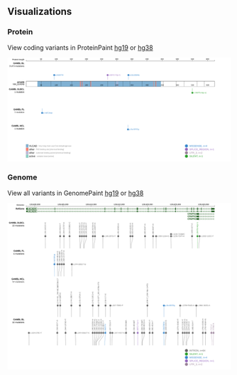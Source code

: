 ## Visualizations
### Protein
View coding variants in ProteinPaint [hg19](https://morinlab.github.io/LLMPP/GAMBL/ACAD9_protein.html)  or [hg38](https://morinlab.github.io/LLMPP/GAMBL/ACAD9_protein_hg38.html)

![](images/proteinpaint/ACAD9_NM_014049.svg)

### Genome
View all variants in GenomePaint [hg19](https://morinlab.github.io/LLMPP/GAMBL/ACAD9.html)  or [hg38](https://morinlab.github.io/LLMPP/GAMBL/ACAD9_hg38.html)

![](images/proteinpaint/ACAD9.svg)

